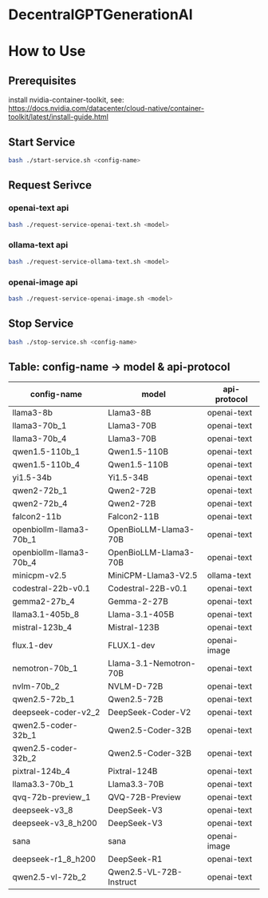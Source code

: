 # DecentralGPTGenerationAl

# How to Use

## Prerequisites

install nvidia-container-toolkit, see: https://docs.nvidia.com/datacenter/cloud-native/container-toolkit/latest/install-guide.html

## Start Service

```bash
bash ./start-service.sh <config-name>
```

## Request Serivce

### openai-text api

```bash
bash ./request-service-openai-text.sh <model>
```

### ollama-text api

```bash
bash ./request-service-ollama-text.sh <model>
```

### openai-image api

```bash
bash ./request-service-openai-image.sh <model>
```

## Stop Service

```bash
bash ./stop-service.sh <config-name>
```

## Table: config-name -> model & api-protocol

| config-name             | model                   | api-protocol |
| ----------------------- | ----------------------- | ------------ |
| llama3-8b               | Llama3-8B               | openai-text  |
| llama3-70b_1            | Llama3-70B              | openai-text  |
| llama3-70b_4            | Llama3-70B              | openai-text  |
| qwen1.5-110b_1          | Qwen1.5-110B            | openai-text  |
| qwen1.5-110b_4          | Qwen1.5-110B            | openai-text  |
| yi1.5-34b               | Yi1.5-34B               | openai-text  |
| qwen2-72b_1             | Qwen2-72B               | openai-text  |
| qwen2-72b_4             | Qwen2-72B               | openai-text  |
| falcon2-11b             | Falcon2-11B             | openai-text  |
| openbiollm-llama3-70b_1 | OpenBioLLM-Llama3-70B   | openai-text  |
| openbiollm-llama3-70b_4 | OpenBioLLM-Llama3-70B   | openai-text  |
| minicpm-v2.5            | MiniCPM-Llama3-V2.5     | ollama-text  |
| codestral-22b-v0.1      | Codestral-22B-v0.1      | openai-text  |
| gemma2-27b_4            | Gemma-2-27B             | openai-text  |
| llama3.1-405b_8         | Llama-3.1-405B          | openai-text  |
| mistral-123b_4          | Mistral-123B            | openai-text  |
| flux.1-dev              | FLUX.1-dev              | openai-image |
| nemotron-70b_1          | Llama-3.1-Nemotron-70B  | openai-text  |
| nvlm-70b_2              | NVLM-D-72B              | openai-text  |
| qwen2.5-72b_1           | Qwen2.5-72B             | openai-text  |
| deepseek-coder-v2_2     | DeepSeek-Coder-V2       | openai-text  |
| qwen2.5-coder-32b_1     | Qwen2.5-Coder-32B       | openai-text  |
| qwen2.5-coder-32b_2     | Qwen2.5-Coder-32B       | openai-text  |
| pixtral-124b_4          | Pixtral-124B            | openai-text  |
| llama3.3-70b_1          | Llama3.3-70B            | openai-text  |
| qvq-72b-preview_1       | QVQ-72B-Preview         | openai-text  |
| deepseek-v3_8           | DeepSeek-V3             | openai-text  |
| deepseek-v3_8_h200      | DeepSeek-V3             | openai-text  |
| sana                    | sana                    | openai-image |
| deepseek-r1_8_h200      | DeepSeek-R1             | openai-text  |
| qwen2.5-vl-72b_2        | Qwen2.5-VL-72B-Instruct | openai-text  |
